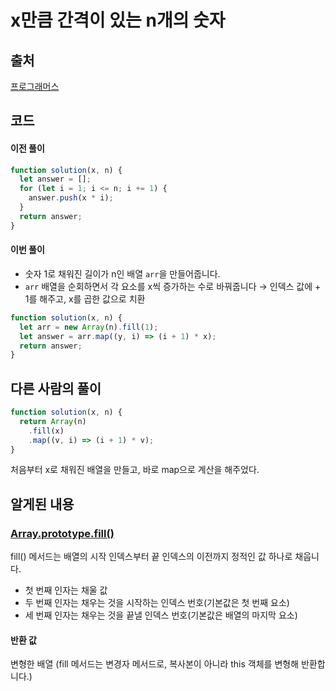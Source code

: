 # x만큼 간격이 있는 n개의 숫자

## 출처

[프로그래머스](https://school.programmers.co.kr/learn/courses/30/lessons/12954)

## 코드

#### 이전 풀이

```javascript
function solution(x, n) {
  let answer = [];
  for (let i = 1; i <= n; i += 1) {
    answer.push(x * i);
  }
  return answer;
}
```

#### 이번 풀이

- 숫자 1로 채워진 길이가 n인 배열 `arr`을 만들어줍니다.
- `arr` 배열을 순회하면서 각 요소를 x씩 증가하는 수로 바꿔줍니다 → 인덱스 값에 + 1를 해주고, x를 곱한 값으로 치환

```javascript
function solution(x, n) {
  let arr = new Array(n).fill(1);
  let answer = arr.map((y, i) => (i + 1) * x);
  return answer;
}
```

## 다른 사람의 풀이

```javascript
function solution(x, n) {
  return Array(n)
    .fill(x)
    .map((v, i) => (i + 1) * v);
}
```

처음부터 x로 채워진 배열을 만들고, 바로 map으로 계산을 해주었다.

## 알게된 내용

### [Array.prototype.fill()](https://developer.mozilla.org/ko/docs/Web/JavaScript/Reference/Global_Objects/Array/fill)

fill() 메서드는 배열의 시작 인덱스부터 끝 인덱스의 이전까지 정적인 값 하나로 채웁니다. <br/>

- 첫 번째 인자는 채울 값
- 두 번째 인자는 채우는 것을 시작하는 인덱스 번호(기본값은 첫 번째 요소)
- 세 번째 인자는 채우는 것을 끝낼 인덱스 번호(기본값은 배열의 마지막 요소)

#### 반환 값

변형한 배열 (fill 메서드는 변경자 메서드로, 복사본이 아니라 this 객체를 변형해 반환합니다.)
